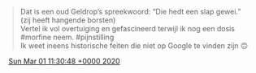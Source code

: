 > Dat is een oud Geldrop’s spreekwoord: “Die hedt een slap gewei\.”  
> \(zij heeft hangende borsten\)  
> Vertel ik vol overtuiging en gefascineerd terwijl ik nog een dosis \#morfine neem\. \#pijnstilling   
> Ik weet ineens historische feiten die niet op Google te vinden zijn 🙃

<img src="../../media/tweet.ico" width="12" /> [Sun Mar 01 11:30:48 +0000 2020](https://twitter.com/DromerDenker/status/1234078630793424896)